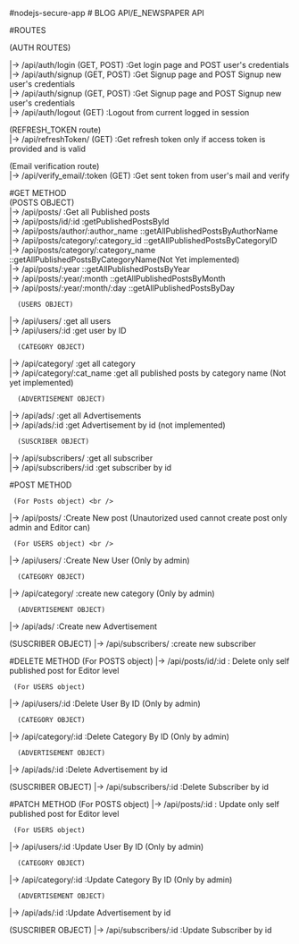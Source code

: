 ﻿#nodejs-secure-app # BLOG API/E_NEWSPAPER API

#ROUTES

  (AUTH ROUTES)

   |-> /api/auth/login (GET, POST)     :Get login page and POST user's credentials  <br />
   |-> /api/auth/signup (GET, POST)     :Get Signup page and POST Signup new user's credentials  <br />
   |-> /api/auth/signup (GET, POST)     :Get Signup page and POST Signup new user's credentials  <br />
   |-> /api/auth/logout (GET)           :Logout from current logged in session <br />


  (REFRESH_TOKEN route)  <br />
   |-> /api/refreshToken/ (GET)         :Get refresh token only if access token is provided and is valid  <br />

   (Email verification route)  <br />
   |-> /api/verify_email/:token (GET)   :Get sent token from user's mail and verify <br />

   
 
  #GET METHOD  <br />
   (POSTS OBJECT)  <br />
 |-> /api/posts/                        :Get all Published posts  <br />
 |-> /api/posts/id/:id                  :getPublishedPostsById  <br />
 |-> /api/posts/author/:author_name     ::getAllPublishedPostsByAuthorName  <br />
 |-> /api/posts/category/:category_id   ::getAllPublishedPostsByCategoryID <br />
 |-> /api/posts/category/:category_name ::getAllPublishedPostsByCategoryName(Not Yet implemented) <br />
 |-> /api/posts/:year                   ::getAllPublishedPostsByYear <br />
 |-> /api/posts/:year/:month            ::getAllPublishedPostsByMonth <br />
 |-> /api/posts/:year/:month/:day       ::getAllPublishedPostsByDay <br />
 
      (USERS OBJECT)
 |-> /api/users/                        :get all users <br />
 |-> /api/users/:id                	:get user by ID <br />


      (CATEGORY OBJECT)
 |-> /api/category/              	:get all category <br />
 |-> /api/category/:cat_name            :get all published posts by category name (Not yet implemented) <br />


      (ADVERTISEMENT OBJECT)
 |-> /api/ads/                   	:get all Advertisements  <br />
 |-> /api/ads/:id               	:get Advertisement by id (not implemented) <br />


      (SUSCRIBER OBJECT)
 |-> /api/subscribers/          	:get all subscriber  <br />
 |-> /api/subscribers/:id        	:get subscriber by id  <br />


#POST METHOD

     (For Posts object) <br />
 |-> /api/posts/                        :Create New post (Unautorized used cannot create post only admin and Editor can) <br />
 
     (For USERS object) <br />
 |-> /api/users/                        :Create New User (Only by admin) <br />

      (CATEGORY OBJECT)
 |-> /api/category/                     :create new category (Only by admin) <br />

      (ADVERTISEMENT OBJECT)
 |-> /api/ads/                          :Create new Advertisement  <br />


   (SUSCRIBER OBJECT)
 |-> /api/subscribers/                  :create new subscriber  <br />


#DELETE METHOD
     (For POSTS object)
 |-> /api/posts/id/:id                  : Delete only self published post for Editor level <br />
 
     (For USERS object)
 |-> /api/users/:id                     :Delete User By ID (Only by admin) <br />


      (CATEGORY OBJECT)
 |-> /api/category/:id                  :Delete Category By ID (Only by admin) <br />


      (ADVERTISEMENT OBJECT)
 |-> /api/ads/:id                       :Delete Advertisement by id  <br />



 (SUSCRIBER OBJECT)
 |-> /api/subscribers/:id               :Delete Subscriber by id <br />



#PATCH METHOD
     (For POSTS object)
 |-> /api/posts/:id                     : Update only self published post for Editor level <br />

     (For USERS object)
 |-> /api/users/:id                     :Update User By ID (Only by admin) <br />

      (CATEGORY OBJECT)
 |-> /api/category/:id                  :Update Category By ID (Only by admin) <br />

      (ADVERTISEMENT OBJECT)
 |-> /api/ads/:id                       :Update Advertisement by id  <br />

 (SUSCRIBER OBJECT)
 |-> /api/subscribers/:id               :Update Subscriber by id <br />









